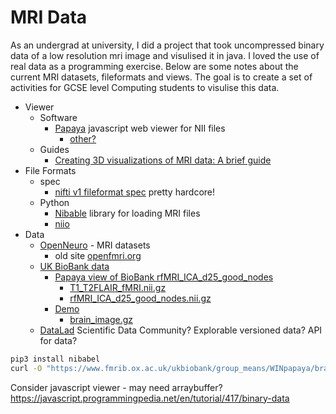 MRI Data
========

As an undergrad at university, I did a project that took uncompressed binary data of a low resolution mri image and visulised it in java.
I loved the use of real data as a programming exercise.
Below are some notes about the current MRI datasets, fileformats and views.
The goal is to create a set of activities for GCSE level Computing students to visulise this data.

* Viewer
    * Software
        * [Papaya](http://rii-mango.github.io/Papaya/) javascript web viewer for NII files
            * [other?](http://mangoviewer.com/papaya.html)
    * Guides
        * [Creating 3D visualizations of MRI data: A brief guide](https://f1000research.com/articles/4-466)
* File Formats
    * spec
        * [nifti v1 fileformat spec](https://brainder.org/2012/09/23/the-nifti-file-format/) pretty hardcore!
    * Python 
        * [Nibable](https://nipy.org/nibabel/gettingstarted.html) library for loading MRI files
        * [niio](https://github.com/kristianeschenburg/niio)
* Data
    * [OpenNeuro](https://openneuro.org/) - MRI datasets
        * old site [openfmri.org](https://openfmri.org/dataset/)
    * [UK BioBank data](https://www.fmrib.ox.ac.uk/ukbiobank/)
        * [Papaya view of BioBank rfMRI_ICA_d25_good_nodes](https://www.fmrib.ox.ac.uk/ukbiobank/group_means/rfMRI_ICA_d25_good_nodes.html)
            * [T1_T2FLAIR_fMRI.nii.gz](https://www.fmrib.ox.ac.uk/ukbiobank/group_means/ukb/T1_T2FLAIR_fMRI.nii.gz)
            * [rfMRI_ICA_d25_good_nodes.nii.gz](https://www.fmrib.ox.ac.uk/ukbiobank/group_means/ukb/rfMRI_ICA_d25_good_nodes.nii.gz)
        * [Demo](https://www.fmrib.ox.ac.uk/ukbiobank/group_means/WINpapaya/GeneralTemplate/?path=%22../data/General/edge_list_d25.csv%22&param=0;2;Red%20Overlay;Blue%20Overlay;3;15;(0,0,0))
            * [brain_image.gz](https://www.fmrib.ox.ac.uk/ukbiobank/group_means/WINpapaya/brain_image.gz)
    * [DataLad](https://www.datalad.org/) Scientific Data Community? Explorable versioned data? API for data?

```bash
pip3 install nibabel
curl -O "https://www.fmrib.ox.ac.uk/ukbiobank/group_means/WINpapaya/brain_image.gz"
```

Consider javascript viewer - may need arraybuffer?
https://javascript.programmingpedia.net/en/tutorial/417/binary-data